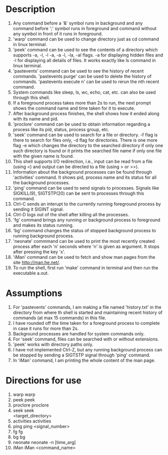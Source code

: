 # Description
1. Any command before a '&' symbol runs in background and any command before ';' symbol runs in foreground and command without any symbol in front of it runs in foreground.
2. 'warp' command can be used to change directory just as cd command in linux terminal.
3. 'peek' command can be used to see the contents of a directory which supports -a, -l, -l -a, -a -l, -la, -al flags. -a for displaying hidden files and -l for displaying all details of files. It works exactly like ls command in linux terminal.
4. 'pastevents' command can be used to see the history of recent commands. 'pastevents purge' can be used to delete the history of commands. 'pastevents execute n' can be used to rerun the nth recent command.
5. System commands like sleep, ls, wc, echo, cat, etc. can also be used through this shell.
6. If a foreground process takes more than 2s to run, the next prompt shows the command name and time taken for it to execute.
7. After background process finishes, the shell shows how it ended along with its name and pid.
8. 'proclore' command can be used to obtain information regarding a process like its pid, status, process group, etc.
9. 'seek' command can be used to search for a file or directory. -f flag is there to search for files only, -d flag for directories. There is one more flag -e which changes the directory to the searched directory if only one such directory is found or it prints the searched file name if only one file with the given name is found.
10. This shell supports I/O redirection, i.e., input can be read from a file (using <) and output can be directed to a file (using > or >>).
11. Information about the background processes can be found through 'activities' command. It shows pid, process name and its status for all the background processes.
12. 'ping' command can be used to send signals to processes. Signals like SIGKILL(9),  SIGTSTP(20) can be sent to processes through this command.
13. Ctrl-C sends an interupt to the currently running foreground process by sending it SIGINT signal.
14. Ctrl-D logs out of the shell after killing all the processes.
15. 'fg' command brings any running or background process to foreground and makes its status running.
16. 'bg' command changes the status of stopped background process to running background process.
17. 'neonate' commmand can be used to print the most recently created process after each 'n' seconds where 'n' is given as argument. It stops after pressing the key 'x'.
18. 'iMan' command can be used to fetch and show man pages from the site http://man.he.net/.
19. To run the shell, first run 'make' command in terminal and then run the executable a.out.

# Assumptions
1. For 'pastevents' commands, I am making a file named 'history.txt' in the directory from where th shell is started and maintaining recent history of commands (at max 15 commands) in this file.
2. I have rounded off the time taken for a foreground process to complete in case it runs for more than 2s.
3. Background processes are handled for system commands only.
4. For 'seek' command, files can be searched with or without extensions.
5. 'peek' works with directory paths only.
5. I have not implemented Ctrl-Z, but any running background process can be stopped by sending a SIGTSTP signal through 'ping' command. 
6. In 'iMan' command, I am printing the whole content of the man page.


# Directions for use
1. warp
    warp <path>
2. peek
    peek <flags> <path>
3. proclore
    proclore <pid>
4. seek
    seek <flags> <search> <target_directory>
5. activities
    activities
6. ping
    ping <pid> <signal_number>
7. fg
    fg <pid>
8. bg
    bg <pid>
9. neonate
    neonate -n [time_arg]
10. iMan
    iMan <command_name>
